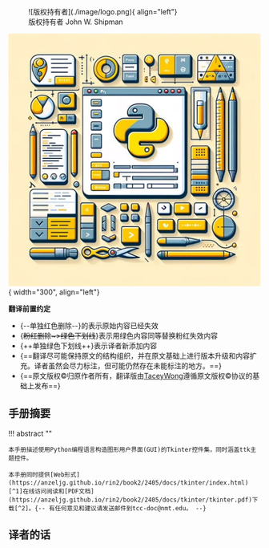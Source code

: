 

<figure markdown="span">
  ![版权持有者](./image/logo.png){  align="left"}
  <figcaption>版权持有者 John W. Shipman</figcaption>
</figure>

![logo](./image/tkinter.jpeg){ width="300", align="left"}


**翻译前置约定**

+ {--单独红色删除--}的表示原始内容已经失效
+ {~~粉红删除~>绿色下划线~~}表示用绿色内容同等替换粉红失效内容
+ {++单独绿色下划线++}表示译者新添加内容
+ {==翻译尽可能保持原文的结构组织，并在原文基础上进行版本升级和内容扩充。译者虽然会尽力标注，但可能仍然存在未能标注的地方。==}
+ {==原文版权©️归原作者所有，翻译版由[TaceyWong]()遵循原文版权©️协议的基础上发布==}


## 手册摘要

!!! abstract ""

    本手册描述使用Python编程语言构造图形用户界面(GUI)的Tkinter控件集，同时涵盖ttk主题控件。

    本手册同时提供[Web形式](https://anzeljg.github.io/rin2/book2/2405/docs/tkinter/index.html)[^1]在线访问阅读和[PDF文档](https://anzeljg.github.io/rin2/book2/2405/docs/tkinter/tkinter.pdf)下载[^2]。{-- 有任何意见和建议请发送邮件到tcc-doc@nmt.edu。 --}





## 译者的话



[^1]: TkDocs镜像https://tkdocs.com/shipman/提供内容失效标注
[^2]: Web和PDF均为英文，本文档以此为蓝本进行翻译